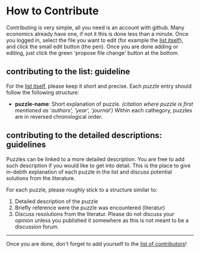 # How to Contribute

Contributing is very simple, all you need is an account with github. Many economics already have one, if not it this is done less than a minute. Once you logged in, select the file you want to edit (for example the [list itself](https://github.com/gboehl/macro_puzzles/blob/master/README.md)), and click the small edit button (the pen). Once you are done adding or editing, just click the green 'propose file change' button at the bottom.

## contributing to the list: guideline

For the [list itself](https://github.com/gboehl/macro_puzzles/blob/master/README.md), please keep it short and precise. Each *puzzle* entry should follow the following structure:
* **puzzle-name**: Short explanation of puzzle. *(citation where puzzle is first mentioned as 'authors', 'year', 'journal')*
Within each cathegory, puzzles are in reversed chronological order.

## contributing to the detailed descriptions: guidelines

Puzzles can be linked to a more detailed description. You are free to add such description if you would like to get into detail. This is the place to give in-debth explanation of each puzzle in the list and discuss potential solutions from the literature. 

For each puzzle, please roughly stick to a structure similar to:
1. Detailed description of the puzzle
2. Briefly reference were the puzzle was encountered (literatur)
3. Discuss resolutions from the literatur. Please do not discuss your opinion unless you published it somewhere as this is not meant to be a discussion forum. 

---
Once you are done, don't forget to add yourself to the [list of contributors](https://github.com/gboehl/macro_puzzles/blob/master/contributors.md)!
